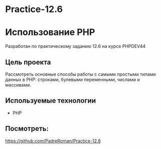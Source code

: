 # Practice-12.6
# Использование PHP

Разработан по практическому заданию 12.6 на курсе PHPDEV44

## Цель проекта

Рассмотреть основные способы работы с самыми простыми типами данных в PHP: строками, булевыми переменными, числами и массивами. 

## Используемые технологии

* PHP

## Посмотреть:
https://github.com/PadreRoman/Practice-12.6
